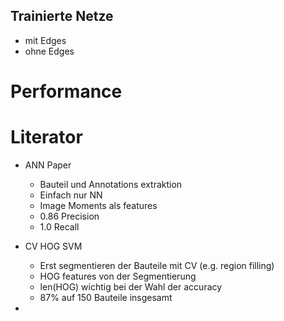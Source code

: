 ## Trainierte Netze

- mit Edges
- ohne Edges

# Performance



# Literator

- ANN Paper
    - Bauteil und Annotations extraktion
    - Einfach nur NN
    - Image Moments als features
    - 0.86 Precision
    - 1.0 Recall

- CV HOG SVM
    - Erst segmentieren der Bauteile mit CV (e.g. region filling)
    - HOG features von der Segmentierung
    - len(HOG) wichtig bei der Wahl der accuracy
    - 87% auf 150 Bauteile insgesamt

-
